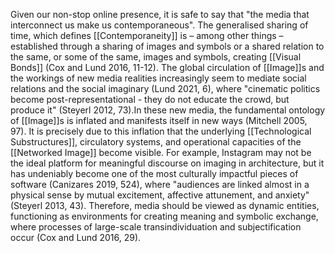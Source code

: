 Given our non-stop online presence, it is safe to say that "the media that interconnect us make us contemporaneous". The generalised sharing of time, which defines [[Contemporaneity]] is – among other things – established through a sharing of images and symbols or a shared relation to the same, or some of the same, images and symbols, creating [[Visual Bonds]] (Cox and Lund 2016, 11-12). The global circulation of [[Image]]s and the workings of new media realities increasingly seem to mediate social relations and the social imaginary (Lund 2021, 6), where "cinematic politics become post-representational - they do not educate the crowd, but produce it" (Steyerl 2012, 73).In these new media, the fundamental ontology of [[Image]]s is inflated and manifests itself in new ways (Mitchell 2005, 97). It is precisely due to this inflation that the underlying [[Technological Substructures]], circulatory systems, and operational capacities of the [[Networked Image]] become visible. For example, Instagram may not be the ideal platform for meaningful discourse on imaging in architecture, but it has undeniably become one of the most culturally impactful pieces of software (Canizares 2019, 524), where "audiences are linked almost in a physical sense by mutual excitement, affective attunement, and anxiety" (Steyerl 2013, 43). Therefore, media should be viewed as dynamic entities, functioning as environments for creating meaning and symbolic exchange, where processes of large-scale transindividuation and subjectification occur (Cox and Lund 2016, 29). 

